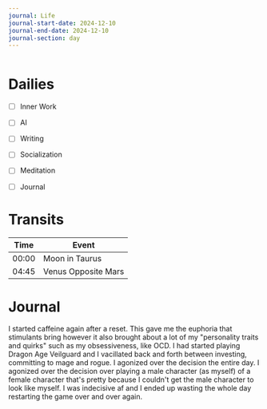 ```yaml
---
journal: Life
journal-start-date: 2024-12-10
journal-end-date: 2024-12-10
journal-section: day
---
```


```calendar-nav
```

# Dailies

- [ ] Inner Work
- [ ] AI
- [ ] Writing
- [ ] Socialization
- [ ] Meditation
- [ ] Journal


# Transits

| Time | Event |
|------|-------|
| 00:00 | Moon in Taurus |
| 04:45 | Venus Opposite Mars |



# Journal

I started caffeine again after a reset. This gave me the euphoria that stimulants bring however it also brought about a lot of my "personality traits and quirks" such as my obsessiveness, like OCD. I had started playing Dragon Age Veilguard and I vacillated back and forth between investing, committing to mage and rogue. I agonized over the decision the entire day. I agonized over the decision over playing a male character (as myself) of a female character that's pretty because I couldn't get the male character to look like myself. I was indecisive af and I ended up wasting the whole day restarting the game over and over again. 


